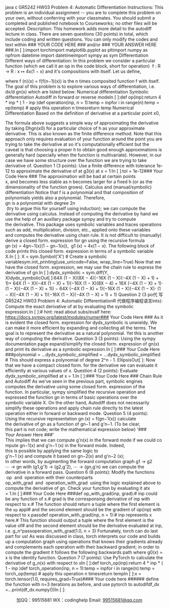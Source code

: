 java c
GR5242 HW03 Problem 4: Automatic Differentiation
Instructions: This problem is an individual assignment -- you are to complete this problem on your own, without conferring with your classmates. You should submit a completed and published notebook to Courseworks; no other files will be accepted.
Description:
This homework adds more detail to the autodiff lecture in class. There are seven questions (30 points) in total, which include coding and written questions. You can only modify the codes and text within ### YOUR CODE HERE ### and/or ### YOUR ANSWER HERE ###.In [ ]:import torchimport matplotlib.pyplot as pltimport numpy as npfrom datetime import datetimeimport sympy as sym
Differentiation
Different ways of differentiation: In this problem we consider a particular function (which we call it an op in the code block, short for operation)  f : R → R : x ↦ 4x(1 − x) and it's compositions with itself. Let us define,

where f (n)(x) = f(f(n−1)(x)) is the n times composited function f with itself. The goal of this problem is to explore various ways of differentiation, i.e. dx/d gn(x) which are listed below:
Numerical differentiation
Symbolic differentiation
Autodiff in forward or reverse modeIn [ ]:def op(inp):return 4 * inp * ( 1 - inp )def operation(inp, n = 1):temp = inpfor i in range(n):temp = op(temp) # apply this operation n timesreturn temp
Numerical Differentiation
Based on the definition of derivative at a particular point x0,

The formula above suggests a simple way of approximating the derivative by taking Dhgn(x0) for a particular choice of h as your approximate derivative. This is also known as the finite difference method. Note that this approach only requires evaluation of your function around the point you are trying to take the derivative at so it's computationally efficient but the caveat is that choosing a proper h to obtain good enough approximations is generally hard (specially when the function is multivariate). However, in our case we have some structure over the function we are trying to take derivative of.
Question 1 (3 points): Use a finite difference with tolerance 1e-12 to approximate the derivative of at g3(x) at x = 1:In [ ]:tol = 1e-12### Your Code Here ###
The approximation will be bad at certain points x, and becomes less stable as n becomes larger for a fixed h (or as the dimensionality of the function grows).
Calculus and (manual/symbolic) differentiation
Notice that f is a polynomial and that composition of polynomials yields also a polynomial. Therefore, gn is a polynomial with degree 2n  (try to argue this for yourself using induction); we can compute the derivative using calculus.
Instead of computing the derivative by hand we use the help of an auxillary package sympy and try to compute the derivative. This package uses symbolic variables and traces operations such as add, multiplication, division, etc., applied onto these variables and computes the derivative using chain rule.
It is not difficult to (manually) derive a closed form. expression for gn using the recursive formula
gn (x) = 4gn−1(x)(1 − gn−1(x)),  g1 (x) = 4x(1 − x).
The following block of code prints this closed form. expression in terms of a symbolic variable X.In [ ]: X = sym.Symbol('X') # Create a symbolic variablesym.init_printing(use_unicode=False, wrap_line=True)
Now that we have the closed form. expression, we may use the chain rule to express the derivative of gn.In [ ]:dydx_symbolic = sym.diff(Y, X)dydx_symbolicOut[ ]:64X (1 − X)(8X − 4)(−16X (1 − X)(−4X (1 − X) + 1) + 1)+ 64X (1 − X)(−4X (1 − X) + 1)(−16X (1 − X)(8X − 4) + 16X (−4X (1 − X) + 1)⋅ (1 − X)(−4X (1 − X) + 1)) − 64X (−4X (1 − X) + 1)(−16X (1 − X)(−4X (1 − X)⋅ (1 − X)(−4X (1 − X) + 1)(−16X (1 − X)(−4X (1 − X) + 1) + 1)
Question 2 (3 po代 写GR5242 HW03 Problem 4: Automatic DifferentiationR
代做程序编程语言ints): Compute the exact derivative of at by evaluating the symbolic expression.In [ ]:# hint: read about subs/evalf here: https://docs.sympy.org/latest/modules/numer### Your Code Here ###
As it is evident the closed form. expression for dydx_symbolic is unwieldy. We can make it more efficient by expanding and collecting all the terms. The goal is to represent the derivative as a natural polynomial. Yet this is another way of computing the derivative.
Question 3 (3 points): Using the sympy documentation page expand/simplify the closed form. expression of gn(x) and print its derivative as a symbolic expression.In [ ]:### Your Code Here ###polynomial = ...dydx_symbolic_simplified = ...dydx_symbolic_simplified # This should express a polynomial of degree 2^n - 1.
EllipsisOut[ ]:
Now that we have a compact closed form. for the derivative we can evaluate it efficiently at various values of x.
Question 4 (2 points): Evaluate dydx_symbolic_simplified at x = 1.In [ ]:### Your Code Here ###
Chain Rule and Autodiff
As we've seen in the previous part, symbolic engines computes the derivative using some closed form. expression of the function. In particular, sympy simplified the recursive operation and expressed the function gn in terms of basic operations over the symbolic variable X. On the other hand, Autodiff does not necessarily simplify these operations and apply chain rule directly to the latest operation either in forward or backward mode.
Question 5 (4 points): Using the recursive representation gn (x) = f(gn−1(x)) calculate the derivative of gn as a function of gn−1 and g'n−1. (To be clear, this part is not code; write the mathematical expression below)
'### Your Answer Here ###'
This implies that we can compute g'n(x) in the forward mode if we could compute gn−1(x) and g'n−1 (x) in the forward mode. Indeed, this is possible by applying the same logic to g'n−1 (x) and compute it based on gn−2(x) and g'n−2 (x); In other words, by augmenting the forward computation graph g1 → g2 ⋯ → gn with (g1,g'1) → (g2,g'2), ⋯ → (gn,g'n) we can compute the derivative in a forward pass.
Question 6 (8 points): Modify the functions  op  and  operation with their counterparts op_with_grad  and  operation_with_grad  using the logic explained above to compute the derivative of gn. Check your function by evaluating it atx = 1.In [ ]:### Your Code Here ###def op_with_grad(inp, grad):# inp could be any function of x.# grad is the corresponsing derivative of inp with respect to x.# The function should return a tuple where the first element is the `op` appl# and the second element should be the gradient of op(inp) with respect to x.passdef operation_with_grad(inp, n = 1):# inp represents x here.# This function should output a tuple where the first element is the value of# and the second element should be the derivative evaluated at inp, i.e. g_n^passoperation_with_grad(1.0, n = 3)
Fortunately, torch can do last part for us! As was discussed in class, torch interprets our code and builds up a computation graph using operations that knows their gradients already and complements each operation with their backward gradient; in order to compute the gradient it follows the following backwards path
where g0(x) = x is the identity function.
Question 7 (7 points): Use PyTorch to calculate the derivative of g_n(x) with respect to xIn [ ]:def torch_op(inp):return 4 * inp * ( 1 - inp )def torch_operation(inp, n = 1):temp = inpfor i in range(n):temp = torch_op(temp) # apply this operation n timesreturn tempIn [ ]:x = torch.tensor(1.0, requires_grad=True)#### Your code here ###### define the function with n=3 iterations as before, and use pytorch to autodifdf_dx =...print(df_dx.numpy())In [ ]:











         
加QQ：99515681  WX：codinghelp  Email: 99515681@qq.com
